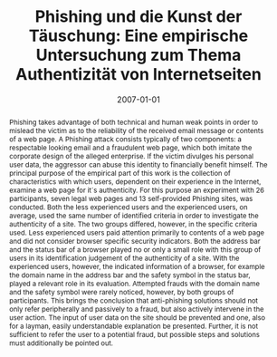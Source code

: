 ---
abstract: 'Phishing takes advantage of both technical and human weak points in order
  to mislead the victim as to the reliability of the received email message or contents
  of a web page. A Phishing attack consists typically of two components: a respectable
  looking email and a fraudulent web page, which both imitate the corporate design
  of the alleged enterprise. If the victim divulges his personal user data, the aggressor
  can abuse this identity to financially benefit himself. The principal purpose of
  the empirical part of this work is the collection of characteristics with which
  users, dependent on their experience in the Internet, examine a web page for it´s
  authenticity. For this purpose an experiment with 26 participants, seven legal web
  pages and 13 self-provided Phishing sites, was conducted.  Both the less experienced
  users and the experienced users, on average, used the same number of identified
  criteria in order to investigate the authenticity of a site. The two groups differed,
  however, in the specific criteria used. Less experienced users paid attention primarily
  to contents of a web page and did not consider browser specific security indicators.
  Both the address bar and the status bar of a browser played no or only a small role
  with this group of users in its identification judgement of the authenticity of
  a site. With the experienced users, however, the indicated information of a browser,
  for example the domain name in the address bar and the safety symbol in the status
  bar, played a relevant role in its evaluation. Attempted frauds with the domain
  name and the safety symbol were rarely noticed, however, by both groups of participants.
  This brings the conclusion that anti-phishing solutions should not only refer peripherally
  and passively to a fraud, but also actively intervene in the user action. The input
  of user data on the site should be prevented and one, also for a layman, easily
  understandable explanation be presented. Further, it is not sufficient to refer
  the user to a potential fraud, but possible steps and solutions must additionally
  be pointed out.'
authors:
- Doris Pinter
date: '2007-01-01'
featured: false
publication_types:
- '7'
publishDate: '2007-01-01'
title: 'Phishing und die Kunst der Täuschung: Eine empirische Untersuchung zum Thema
  Authentizität von Internetseiten'
url_pdf: ''
---